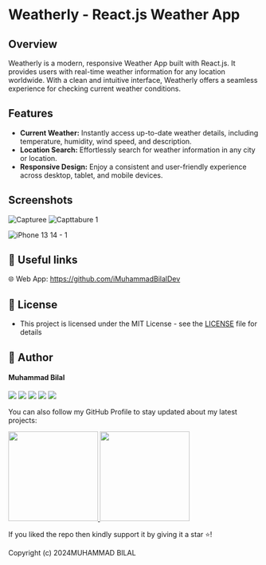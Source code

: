 # Weatherly - React.js Weather App

## Overview

Weatherly is a modern, responsive Weather App built with React.js. It provides users with real-time weather information for any location worldwide. With a clean and intuitive interface, Weatherly offers a seamless experience for checking current weather conditions.

## Features

- **Current Weather:** Instantly access up-to-date weather details, including temperature, humidity, wind speed, and description.
- **Location Search:** Effortlessly search for weather information in any city or location.
- **Responsive Design:** Enjoy a consistent and user-friendly experience across desktop, tablet, and mobile devices.

## Screenshots

![Capturee](https://github.com/iMuhammadBilalDev/react-weather-app/assets/148322893/c0d2074f-2e20-4d3b-bd01-56ee830107aa)
![Capttabure 1](https://github.com/iMuhammadBilalDev/react-weather-app/assets/148322893/c1de789a-ff3f-4942-b35f-9107faf45e82)

![iPhone 13   14 - 1](https://github.com/iMuhammadBilalDev/react-weather-app/assets/148322893/3fdb3875-8bbd-4258-8c64-188edee9dc71)


## 🔗 Useful links

🌐 Web App: https://github.com/iMuhammadBilalDev




## 🔑 License
- This project is licensed under the MIT License - see the [LICENSE](LICENSE.md) file for details

## 🧑 Author

#### Muhammad Bilal
<a href="https://www.Bilal.dev"><img src="https://img.shields.io/badge/-www.Bilal.dev-3423A6?style=flat&logo=Google-Chrome&logoColor=white"/></a>
<a href="https://www.linkedin.com/in/imuhammadbilaldev"><img src="https://img.shields.io/badge/-@iMuhammadBilalDev-0077B5?style=flat&logo=Linkedin&logoColor=white"/></a>
<a href="mailto:mbilalsoomroo@gmail.com"><img src="https://img.shields.io/badge/-mbilalsoomro@gmail.com-D14836?style=flat&logo=Gmail&logoColor=white"/></a>
<a href="https://https://www.instagram.com/sahilsoomroo"><img src="https://img.shields.io/badge/-@iMuhammadBilalDev-E4405F?style=flat&logo=Instagram&logoColor=white"/></a>
<a href="https://www.facebook.com/bilal.soomro.9619"><img src="https://img.shields.io/badge/-@iMuhammadBilalDev-1877F2?style=flat&logo=Facebook&logoColor=white"/></a>

You can also follow my GitHub Profile to stay updated about my latest projects:

  <a href="https://github.com/iMuhammadBilalDev">
  <img height="180em" src="https://github-readme-stats-git-masterrstaa-rickstaa.vercel.app/api?username=iMuhammadBilalDev&show_icons=true&theme=algolia&include_all_commits=true&count_private=true"/>
  <img height="180em" src="https://github-readme-stats-eight-theta.vercel.app/api/top-langs/?username=iMuhammadBilalDev&layout=compact&langs_count=8&theme=algolia"/>
</a>


If you liked the repo then kindly support it by giving it a star ⭐!

Copyright (c) 2024MUHAMMAD BILAL



